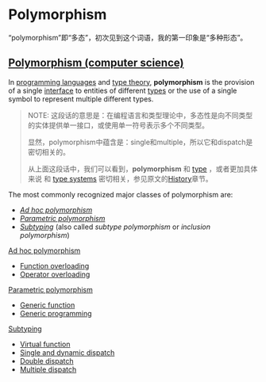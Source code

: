 # Polymorphism

“polymorphism”即“多态”，初次见到这个词语，我的第一印象是“多种形态”。

## [Polymorphism (computer science)](https://en.wikipedia.org/wiki/Polymorphism_(computer_science))

In [programming languages](https://en.wikipedia.org/wiki/Programming_language) and [type theory](https://en.wikipedia.org/wiki/Type_theory), **polymorphism** is the provision of a single [interface](https://en.wikipedia.org/wiki/Interface_(computing)) to entities of different [types](https://en.wikipedia.org/wiki/Data_type) or the use of a single symbol to represent multiple different types.

> NOTE: 这段话的意思是：在编程语言和类型理论中，多态性是向不同类型的实体提供单一接口，或使用单一符号表示多个不同类型。
>
> 显然，polymorphism中蕴含是：single和multiple，所以它和dispatch是密切相关的。
>
> 从上面这段话中，我们可以看到，**polymorphism** 和 [type](https://en.wikipedia.org/wiki/Data_type) ，或者更加具体来说 和  [type systems](https://en.wikipedia.org/wiki/Type_system) 密切相关，参见原文的[History](https://en.wikipedia.org/wiki/Polymorphism_(computer_science)#History)章节。

The most commonly recognized major classes of polymorphism are:

- *[Ad hoc polymorphism](https://en.wikipedia.org/wiki/Ad_hoc_polymorphism)*
- *[Parametric polymorphism](https://en.wikipedia.org/wiki/Parametric_polymorphism)*
- *[Subtyping](https://en.wikipedia.org/wiki/Subtyping)*  (also called *subtype polymorphism* or *inclusion polymorphism*)



[Ad hoc polymorphism](https://en.wikipedia.org/wiki/Ad_hoc_polymorphism)

- [Function overloading](https://en.wikipedia.org/wiki/Function_overloading)
- [Operator overloading](https://en.wikipedia.org/wiki/Operator_overloading)

[Parametric polymorphism](https://en.wikipedia.org/wiki/Parametric_polymorphism)

- [Generic function](https://en.wikipedia.org/wiki/Generic_function)
- [Generic programming](https://en.wikipedia.org/wiki/Generic_programming)

[Subtyping](https://en.wikipedia.org/wiki/Subtyping)

- [Virtual function](https://en.wikipedia.org/wiki/Virtual_function)
- [Single and dynamic dispatch](https://en.wikipedia.org/wiki/Dynamic_dispatch)
- [Double dispatch](https://en.wikipedia.org/wiki/Double_dispatch)
- [Multiple dispatch](https://en.wikipedia.org/wiki/Multiple_dispatch)